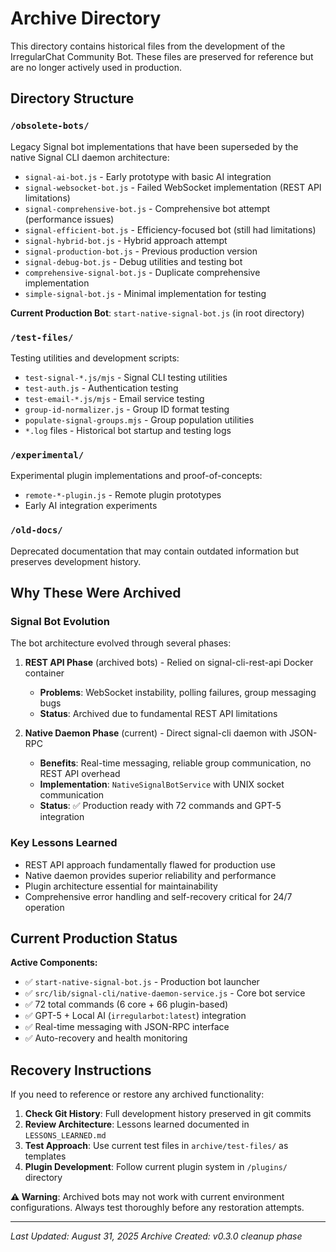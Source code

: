# Archive Directory

This directory contains historical files from the development of the IrregularChat Community Bot. These files are preserved for reference but are no longer actively used in production.

## Directory Structure

### `/obsolete-bots/`
Legacy Signal bot implementations that have been superseded by the native Signal CLI daemon architecture:

- `signal-ai-bot.js` - Early prototype with basic AI integration
- `signal-websocket-bot.js` - Failed WebSocket implementation (REST API limitations)
- `signal-comprehensive-bot.js` - Comprehensive bot attempt (performance issues)
- `signal-efficient-bot.js` - Efficiency-focused bot (still had limitations)
- `signal-hybrid-bot.js` - Hybrid approach attempt
- `signal-production-bot.js` - Previous production version
- `signal-debug-bot.js` - Debug utilities and testing bot
- `comprehensive-signal-bot.js` - Duplicate comprehensive implementation
- `simple-signal-bot.js` - Minimal implementation for testing

**Current Production Bot**: `start-native-signal-bot.js` (in root directory)

### `/test-files/`
Testing utilities and development scripts:

- `test-signal-*.js/mjs` - Signal CLI testing utilities
- `test-auth.js` - Authentication testing
- `test-email-*.js/mjs` - Email service testing
- `group-id-normalizer.js` - Group ID format testing
- `populate-signal-groups.mjs` - Group population utilities
- `*.log` files - Historical bot startup and testing logs

### `/experimental/`
Experimental plugin implementations and proof-of-concepts:

- `remote-*-plugin.js` - Remote plugin prototypes
- Early AI integration experiments

### `/old-docs/`
Deprecated documentation that may contain outdated information but preserves development history.

## Why These Were Archived

### Signal Bot Evolution
The bot architecture evolved through several phases:

1. **REST API Phase** (archived bots) - Relied on signal-cli-rest-api Docker container
   - **Problems**: WebSocket instability, polling failures, group messaging bugs
   - **Status**: Archived due to fundamental REST API limitations

2. **Native Daemon Phase** (current) - Direct signal-cli daemon with JSON-RPC
   - **Benefits**: Real-time messaging, reliable group communication, no REST API overhead
   - **Implementation**: `NativeSignalBotService` with UNIX socket communication
   - **Status**: ✅ Production ready with 72 commands and GPT-5 integration

### Key Lessons Learned
- REST API approach fundamentally flawed for production use
- Native daemon provides superior reliability and performance  
- Plugin architecture essential for maintainability
- Comprehensive error handling and self-recovery critical for 24/7 operation

## Current Production Status

**Active Components:**
- ✅ `start-native-signal-bot.js` - Production bot launcher
- ✅ `src/lib/signal-cli/native-daemon-service.js` - Core bot service
- ✅ 72 total commands (6 core + 66 plugin-based)
- ✅ GPT-5 + Local AI (`irregularbot:latest`) integration
- ✅ Real-time messaging with JSON-RPC interface
- ✅ Auto-recovery and health monitoring

## Recovery Instructions

If you need to reference or restore any archived functionality:

1. **Check Git History**: Full development history preserved in git commits
2. **Review Architecture**: Lessons learned documented in `LESSONS_LEARNED.md`
3. **Test Approach**: Use current test files in `archive/test-files/` as templates
4. **Plugin Development**: Follow current plugin system in `/plugins/` directory

**⚠️ Warning**: Archived bots may not work with current environment configurations. Always test thoroughly before any restoration attempts.

---

*Last Updated: August 31, 2025*
*Archive Created: v0.3.0 cleanup phase*